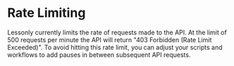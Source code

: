 
# Rate Limiting

Lessonly currently limits the rate of requests made to the API.  At the limit of 500 requests per minute the API will return "403 Forbidden (Rate Limit Exceeded)".  To avoid hitting this rate limit, you can adjust your scripts and workflows to add pauses in between subsequent API requests.
